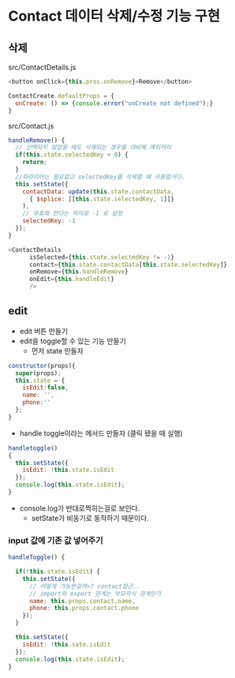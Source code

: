 # Contact 데이터 삭제/수정 기능 구현

## 삭제

src/ContactDetails.js
```javascript
<button onClick={this.pros.onRemove}>Remove</button>

ContactCreate.defaultProps = {
  onCreate: () => {console.error("onCreate not defined");}
}
```
src/Contact.js
```javascript
handleRemove() {
  // 선택되지 않았을 때도 삭제되는 경우를 대비해 예외처리
  if(this.state.selectedKey < 0) {
    return;
  }
  //파라미터는 필요없고 selectedKey를 삭제할 때 사용할거다.
  this.setState({
    contactData: update(this.state.contactData,
      { $splice: [[this.state.selectedKey, 1]]}
    ),
    // 무효화 한다는 의미로 -1 로 설정
    selectedKey: -1
  });
}

<ContactDetails
      isSelected={this.state.selectedKey != -1}
      contact={this.state.contactData[this.state.selectedKey]}
      onRemove={this.handleRemove}
      onEdit={this.handleEdit}
      />
```

## edit
- edit 버튼 만들기
- edit을 toggle할 수 있는 기능 만들기
    - 먼저 state 만들자

```javascript
constructor(props){
  super(props);
  this.state = {
    isEdit:false,
    name: '',
    phone:''
  };
}
```
   - handle toggle이라는 메서드 만들자 (클릭 됐을 때 실행)
```javascript
handletoggle()
{
  this.setState({
    isEdit: !this.state.isEdit
  });
  console.log(this.state.isEdit);
}
```
- console.log가 반대로찍히는걸로 보인다.
    - setState가 비동기로 동작하기 때문이다.

### input 값에 기존 값 넣어주기
```javascript
handleToggle() {

  if(!this.state.isEdit) {
    this.setState({
      // 어떻게 가능한걸까>? contact접근..
      // import와 export 관계는 부모자식 관계인가
      name: this.props.contact.name,
      phone: this.props.contact.phone
    });
  }

  this.setState({
    isEdit: !this.sate.isEdit
  });
  console.log(this.state.isEdit);
}
```
